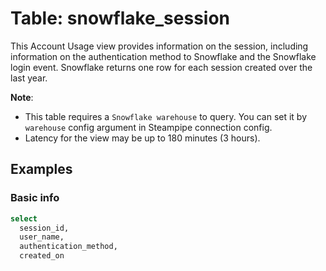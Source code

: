 # Table: snowflake_session

This Account Usage view provides information on the session, including information on the authentication method to Snowflake and the Snowflake login event. Snowflake returns one row for each session created over the last year.

**Note**:

- This table requires a `Snowflake warehouse` to query. You can set it by `warehouse` config argument in Steampipe connection config.
- Latency for the view may be up to 180 minutes (3 hours).

## Examples

### Basic info

```sql
select
  session_id,
  user_name,
  authentication_method,
  created_on
```
